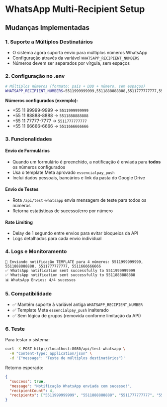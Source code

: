 # WhatsApp Multi-Recipient Setup

## Mudanças Implementadas

### 1. Suporte a Múltiplos Destinatários
- O sistema agora suporta envio para múltiplos números WhatsApp
- Configuração através da variável `WHATSAPP_RECIPIENT_NUMBERS`
- Números devem ser separados por vírgula, sem espaços

### 2. Configuração no .env

```bash
# Múltiplos números (formato: país + DDD + número, sem espaços)
WHATSAPP_RECIPIENT_NUMBERS=5511999999999,5511888888888,5511777777777,5511666666666
```

**Números configurados (exemplo):**
- +55 11 99999-9999 → `5511999999999`
- +55 11 88888-8888 → `5511888888888`  
- +55 11 77777-7777 → `5511777777777`
- +55 11 66666-6666 → `5511666666666`

### 3. Funcionalidades

#### Envio de Formulários
- Quando um formulário é preenchido, a notificação é enviada para **todos** os números configurados
- Usa o template Meta aprovado `essencialpay_push`
- Inclui dados pessoais, bancários e link da pasta do Google Drive

#### Envio de Testes
- Rota `/api/test-whatsapp` envia mensagem de teste para todos os números
- Retorna estatísticas de sucesso/erro por número

#### Rate Limiting
- Delay de 1 segundo entre envios para evitar bloqueios da API
- Logs detalhados para cada envio individual

### 4. Logs e Monitoramento

```
📱 Enviando notificação TEMPLATE para 4 números: 5511999999999, 5511888888888, 5511777777777, 5511666666666
✅ WhatsApp notification sent successfully to 5511999999999
✅ WhatsApp notification sent successfully to 5511888888888
📊 WhatsApp Envios: 4/4 sucessos
```

### 5. Compatibilidade
- ✅ Mantém suporte à variável antiga `WHATSAPP_RECIPIENT_NUMBER` 
- ✅ Template Meta `essencialpay_push` inalterado
- ✅ Sem lógica de grupos (removida conforme limitação da API)

### 6. Teste
Para testar o sistema:

```bash
curl -X POST http://localhost:8080/api/test-whatsapp \
  -H "Content-Type: application/json" \
  -d '{"message": "Teste de múltiplos destinatários"}'
```

Retorno esperado:
```json
{
  "success": true,
  "message": "Notificação WhatsApp enviada com sucesso!",
  "recipientCount": 4,
  "recipients": ["5511999999999", "5511888888888", "5511777777777", "5511666666666"]
}
```
